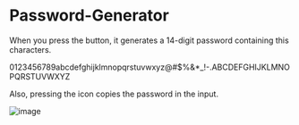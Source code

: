 # Password-Generator


When you press the button, it generates a 14-digit password containing this characters.

0123456789abcdefghijklmnopqrstuvwxyz@#$%&*_!-.ABCDEFGHIJKLMNOPQRSTUVWXYZ

Also, pressing the icon copies the password in the input.

![image](https://github.com/user-attachments/assets/58bbbfe6-7208-43f4-926f-c88e5db9560b)
